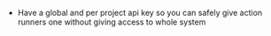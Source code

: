 - Have a global and per project api key so you can safely give action runners one without giving access to whole system
